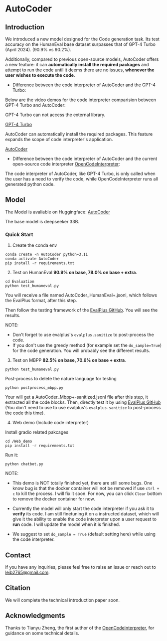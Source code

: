 # AutoCoder

## Introduction
We introduced a new model designed for the Code generation task. Its test accuracy on the HumanEval base dataset surpasses that of GPT-4 Turbo (April 2024). (90.9% vs 90.2%).

Additionally, compared to previous open-source models, AutoCoder offers a new feature: it can **automatically install the required packages** and attempt to run the code until it deems there are no issues, **whenever the user wishes to execute the code**.

* Difference between the code interpreter of AutoCoder and the GPT-4 Turbo:

Below are the video demos for the code interpreter comparision between GPT-4 Turbo and AutoCoder: 

GPT-4 Turbo can not access the external library.

[GPT-4 Turbo](https://github.com/bin123apple/AutoCoder/assets/99925255/47a79394-818c-44ab-92c8-c0e653bd6fa8)

AutoCoder can automatically install the required packages. This feature expands the scope of code interpreter's application.

[AutoCoder](https://github.com/bin123apple/AutoCoder/assets/99925255/1893f904-c1f2-4f59-9ec5-45b69efcc26a)

* Difference between the code interpreter of AutoCoder and the current open-source code interpreter [OpenCodeInterpreter](https://opencodeinterpreter.github.io/):

The code interpreter of AutoCoder, like GPT-4 Turbo, is only called when the user has a need to verify the code, while OpenCodeInterpreter runs all generated python code.

## Model
The Model is avaliable on Huggingface: [AutoCoder](Bin12345/AutoCoder)

The base model is deepseeker 33B.

### Quick Start
1. Create the conda env

```
conda create -n AutoCoder python=3.11
conda activate AutoCoder
pip install -r requirements.txt
```

2. Test on HumanEval **90.9% on base, 78.0% on base + extra**. 

```
cd Evaluation
python test_humaneval.py
```
You will receive a file named AutoCoder_HumanEval+.jsonl, which follows the EvalPlus format, after this step.

Then follow the testing framework of the [EvalPlus GitHub](https://github.com/evalplus/evalplus). You will see the results. 

NOTE: 
* Don't forget to use evalplus's `evalplus.sanitize` to post-process the code. 
* If you don't use the greedy method (for example set the `do_sample=True`) for the code generation. You will probably see the different results.

3. Test on MBPP **82.5% on base, 70.6% on base + extra**. 

```
python test_humaneval.py
```

Post-process to delete the nature language for testing
```
python postprocess_mbpp.py
```
Your will get a AutoCoder_Mbpp+-sanitized.jsonl file after this step, it extracted all the code blocks. 
Then, directly test it by using [EvalPlus GitHub](https://github.com/evalplus/evalplus) (You don't need to use to use evalplus's `evalplus.sanitize` to post-process the code this time).

4. Web demo (Include code interpreter)

Install gradio related pakcages
```
cd /Web_demo
pip install -r requirements.txt
```

Run it:
```
python chatbot.py
```

NOTE:
* This demo is NOT totally finished yet, there are still some bugs. One know bug is that the docker container will not be removed if use `ctrl + c` to kill the process. I will fix it soon. For now, you can 
click `Clear` bottom to remove the docker container for now. 

* Currently the model will only start the code interpreter if you ask it to **verify** its code. I am still finetuning it on a instructed dataset, which will give it the ability to enable the code interpreter upon a user request to **run** code. I will update the model when it is finished.

* We suggest to set `do_sample = True` (default setting here) while using the code interpreter.


## Contact 
If you have any inquiries, please feel free to raise an issue or reach out to leib2765@gmail.com.

## Citation
We will complete the technical introduction paper soon.

## Acknowledgments
Thanks to Tianyu Zheng, the first author of the [OpenCodeInterpreter](https://opencodeinterpreter.github.io/), for guidance on some technical details.

